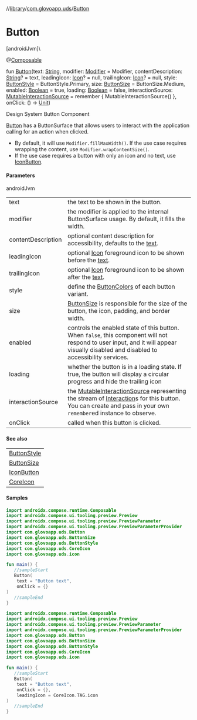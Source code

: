 //[library](../../index.md)/[com.glovoapp.uds](index.md)/[Button](-button.md)

# Button

[androidJvm]\

@[Composable](https://developer.android.com/reference/kotlin/androidx/compose/runtime/Composable.html)

fun [Button](-button.md)(text: [String](https://kotlinlang.org/api/latest/jvm/stdlib/kotlin/-string/index.html), modifier: [Modifier](https://developer.android.com/reference/kotlin/androidx/compose/ui/Modifier.html) = Modifier, contentDescription: [String](https://kotlinlang.org/api/latest/jvm/stdlib/kotlin/-string/index.html)? = text, leadingIcon: [Icon](-icon/index.md)? = null, trailingIcon: [Icon](-icon/index.md)? = null, style: [ButtonStyle](-button-style/index.md) = ButtonStyle.Primary, size: [ButtonSize](-button-size/index.md) = ButtonSize.Medium, enabled: [Boolean](https://kotlinlang.org/api/latest/jvm/stdlib/kotlin/-boolean/index.html) = true, loading: [Boolean](https://kotlinlang.org/api/latest/jvm/stdlib/kotlin/-boolean/index.html) = false, interactionSource: [MutableInteractionSource](https://developer.android.com/reference/kotlin/androidx/compose/foundation/interaction/MutableInteractionSource.html) = remember { MutableInteractionSource() }, onClick: () -&gt; [Unit](https://kotlinlang.org/api/latest/jvm/stdlib/kotlin/-unit/index.html))

Design System Button Component

[Button](-button.md) has a ButtonSurface that allows users to interact with the application calling for an action when clicked.

- 
   By default, it will use `Modifier.fillMaxWidth()`. If the use case requires wrapping the content, use `Modifier.wrapContentSize()`.
- 
   If the use case requires a button with only an icon and no text, use [IconButton](-icon-button.md).

#### Parameters

androidJvm

| | |
|---|---|
| text | the text to be shown in the button. |
| modifier | the modifier is applied to the internal ButtonSurface usage. By default, it fills the width. |
| contentDescription | optional content description for accessibility, defaults to the [text](-button.md). |
| leadingIcon | optional [Icon](-icon/index.md) foreground icon to be shown before the [text](-button.md). |
| trailingIcon | optional [Icon](-icon/index.md) foreground icon to be shown after the [text](-button.md). |
| style | define the [ButtonColors](-button-colors/index.md) of each button variant. |
| size | [ButtonSize](-button-size/index.md) is responsible for the size of the button, the icon, padding, and border width. |
| enabled | controls the enabled state of this button. When `false`, this component will not respond to user input, and it will appear visually disabled and disabled to accessibility services. |
| loading | whether the button is in a loading state. If true, the button will display a circular progress and hide the trailing icon |
| interactionSource | the [MutableInteractionSource](https://developer.android.com/reference/kotlin/androidx/compose/foundation/interaction/MutableInteractionSource.html) representing the stream of [Interaction](https://developer.android.com/reference/kotlin/androidx/compose/foundation/interaction/Interaction.html)s for this button. You can create and pass in your own `remember`ed instance to observe. |
| onClick | called when this button is clicked. |

#### See also

| |
|---|
| [ButtonStyle](-button-style/index.md) |
| [ButtonSize](-button-size/index.md) |
| [IconButton](-icon-button.md) |
| [CoreIcon](-core-icon/index.md) |

#### Samples

```kotlin
import androidx.compose.runtime.Composable
import androidx.compose.ui.tooling.preview.Preview
import androidx.compose.ui.tooling.preview.PreviewParameter
import androidx.compose.ui.tooling.preview.PreviewParameterProvider
import com.glovoapp.uds.Button
import com.glovoapp.uds.ButtonSize
import com.glovoapp.uds.ButtonStyle
import com.glovoapp.uds.CoreIcon
import com.glovoapp.uds.icon

fun main() { 
   //sampleStart 
   Button(
    text = "Button text",
    onClick = {}
) 
   //sampleEnd
}
```
```kotlin
import androidx.compose.runtime.Composable
import androidx.compose.ui.tooling.preview.Preview
import androidx.compose.ui.tooling.preview.PreviewParameter
import androidx.compose.ui.tooling.preview.PreviewParameterProvider
import com.glovoapp.uds.Button
import com.glovoapp.uds.ButtonSize
import com.glovoapp.uds.ButtonStyle
import com.glovoapp.uds.CoreIcon
import com.glovoapp.uds.icon

fun main() { 
   //sampleStart 
   Button(
    text = "Button text",
    onClick = {},
    leadingIcon = CoreIcon.TAG.icon
) 
   //sampleEnd
}
```

